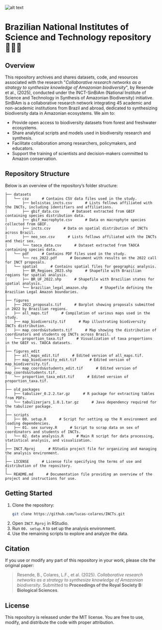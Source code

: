 ![alt text](https://i.imgur.com/6DU4ytQ.png)
# Brazilian National Institutes of Science and Technology repository 🌴🤝🏦

## Overview

This repository archives and shares datasets, code, and resources associated with the research "*Collaborative research networks as a strategy to synthesize knowledge of Amazonian biodiversity*", by Resende et al., (2025), conducted under the INCT-SinBiAm (National Institute of Science and Technology in Synthesis of Amazonian Biodiversity) initiative. SinBiAm is a collaborative research network integrating 45 academic and non-academic institutions from Brazil and abroad, dedicated to synthesizing biodiversity data in Amazonian ecosystems. We aim to:

- Provide open access to biodiversity datasets from forest and freshwater ecosystems.
- Share analytical scripts and models used in biodiversity research and synthesis.
- Facilitate collaboration among researchers, policymakers, and educators.
- Support the training of scientists and decision-makers committed to Amazon conservation.

## Repository Structure

Below is an overview of the repository’s folder structure:

```
├── datasets      
│   └── csv      # Contains CSV data files used in the study.
│       ├── bolsistas_incts.csv      # Lists fellows affiliated with the INCTs, including identifiers and affiliations.
│       ├── gbif_data.csv      # Dataset extracted from GBIF containing species distribution data.
│       ├── gbif_macrophyte.csv      # Data on macrophyte species collected from GBIF.
│       ├── incts.csv      # Data on spatial distribution of INCTs across Brazil.
│       ├── neo_sex.csv      # Lists fellows affiliated with the INCTs and their sex.
│       └── taoca_data.csv      # Dataset extracted from TAOCA containing species data.
│   └── pdf      # Contains PDF files used in the study.
│       └── res_2022.pdf      # Document with results on the 2022 call for INCT proposals.
│   └── spatial      # Contains spatial files for geographic analysis.
│       ├── BR_Regioes_2023.shp      # Shapefile with Brazilian regions for spatial analysis.
│       ├── BR_UF_2022.shp      # Shapefile with Brazilian states for spatial analysis.
│       └── brazilian_legal_amazon.shp      # Shapefile defining the Brazilian Legal Amazon boundaries.
│
├── figures
│   ├── 2022_proposals.tif      # Barplot showing proposals submitted in 2022 by Brazilian regions.
│   ├── all_maps.tif      # Compilation of various maps used in the study.
│   ├── map_biodiversity.tif      # Map illustrating biodiversity INCTs distribution.
│   ├── map_coords&students.tif      # Map showing the distribution of coordinators and students og INCTs across Brazil.
│   └── proportion_taxa.tif      # Visualization of taxa proportions in the GBIF vs. TAOCA datasets.
│
├── figures_edit
│   ├── all_maps_edit.tif      # Edited version of all_maps.tif.
│   ├── map_biodiversity_edit.tif      # Edited version of map_biodiversity.tif.
│   ├── map_coords&students_edit.tif      # Edited version of map_coords&students.tif.
│   └── proportion_taxa_edit.tif      # Edited version of proportion_taxa.tif.
│
├── old_packages
│   ├── tabulizer_0.2.2.tar.gz      # R package for extracting tables from PDFs.
│   └── tabulizerjars_1.0.1.tar.gz      # Java dependency required for the tabulizer package.
│
├── scripts
│   ├── 00. setup.R      # Script for setting up the R environment and loading dependencies.
│   ├── 01. sex survey.R      # Script to scrap data on sex of coordinators and students of INCTs.
│   └── 02. data analysis.R      # Main R script for data processing, statistical analysis, and visualization.
│
├── INCT.Rproj      # RStudio project file for organizing and managing the analysis environment.
│
├── LICENSE      # License file specifying the terms of use and distribution of the repository.
│
└── README.md      # Documentation file providing an overview of the project and instructions for use.
```


## Getting Started  

1. Clone the repository:  
   ```bash  
   git clone https://github.com/lucas-colares/INCTs.git  
   ```  
2. Open `INCT.Rproj` in RStudio.
3. Run `00. setup.R` to set up the analysis environment.
4. Use the remaining scripts to explore and analyze the data.  


## Citation

If you use or modify any part of this repository in your work, please cite the original paper:

> Resende, B., Colares, L.F., et al. (2025). *Collaborative research networks as a strategy to synthesize knowledge of Amazonian biodiversity*. Submitted to **Proceedings of the Royal Society B: Biological Sciences**.


## License

This repository is released under the MIT license. You are free to use, modify, and distribute the code with proper attribution.

